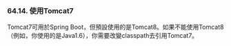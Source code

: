 ### 64.14. 使用Tomcat7

Tomcat7可用於Spring Boot，但預設使用的是Tomcat8。如果不能使用Tomcat8（例如，你使用的是Java1.6），你需要改變classpath去引用Tomcat7。


